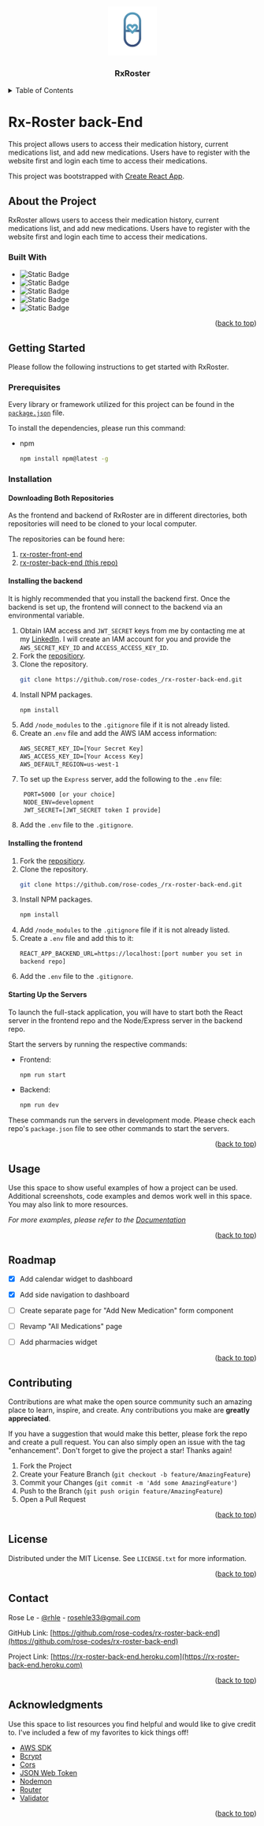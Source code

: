 <!-- LOGO  -->
<br />
<div align="center">
  <a href="https://rx-roster-back-end.heroku.com">
    <img src="src/assets/RxLogoGradient.png" alt="Logo" width="100" height="100">
  </a>
  <h3 align="center">RxRoster</h3>
</div>

<!-- TABLE OF CONTENTS -->
<details>
  <summary>Table of Contents</summary>
  <ol>
    <li>
      <a href="#about-the-project">About The Project</a>
      <ul>
        <li><a href="#built-with">Built With</a></li>
      </ul>
    </li>
    <li>
      <a href="#getting-started">Getting Started</a>
      <ul>
        <li><a href="#prerequisites">Prerequisites</a></li>
        <li><a href="#installation">Installation</a></li>
            <ul>
                <li><a href="#downloading-both-repositories">Downloading Both Repositories</a></li>
                <li><a href="#installing-the-backend">Installing the Backend</li>
                <li><a href="#installing-the-frontend">Installing the Frontend</li>
                <li><a href="#starting-up-the-servers">Starting Up the Servers</li>
            </ul>
      </ul>
    </li>
    <li><a href="#usage">Usage</a></li>
    <li><a href="#roadmap">Roadmap</a></li>
    <li><a href="#contributing">Contributing</a></li>
    <li><a href="#contact">Contact</a></li>
    <li><a href="#acknowledgments">Acknowledgments</a></li>
  </ol>
</details>

# Rx-Roster back-End

This project allows users to access their medication history, current medications list, and add new medications. Users have to register with the website first and login each time to access their medications. 

This project was bootstrapped with [Create React App](https://github.com/facebook/create-react-app).

## About the Project
RxRoster allows users to access their medication history, current medications list, and add new medications. Users have to register with the website first and login each time to access their medications. 

### Built With

* ![Static Badge](https://img.shields.io/badge/React-20232A?style=for-the-badge&logo=react&logoColor=61DAFB&link=%20https%3A%2F%2Freactjs.org%2F)
* ![Static Badge](https://img.shields.io/badge/Tailwind-0F172A?style=for-the-badge&logo=tailwindcss&logoColor=38BDF8&labelColor=0F172A&link=https%3A%2F%2Ftailwindcss.com)
* ![Static Badge](https://img.shields.io/badge/Node-base?style=for-the-badge&logo=nodedotjs&link=https%3A%2F%2Fnodejs.org)
* ![Static Badge](https://img.shields.io/badge/Express-base?style=for-the-badge&logo=express&link=https%3A%2F%2Fexpressjs.com%2F)
* ![Static Badge](https://img.shields.io/badge/DynamoDB-base?style=for-the-badge&logo=amazondynamodb&logoColor=F27C58&labelColor=FFFFFF&color=%23FFFFFF&link=https%3A%2F%2Faws.amazon.com%2Fdynamodb%2F)

<p align="right">(<a href="#readme-top">back to top</a>)</p>

## Getting Started
Please follow the following instructions to get started with RxRoster.

### Prerequisites
Every library or framework utilized for this project can be found in the [`package.json`](package.json) file.

To install the dependencies, please run this command:
* npm
  ```sh
  npm install npm@latest -g
  ```

### Installation

#### Downloading Both Repositories
As the frontend and backend of RxRoster are in different directories, both repositories will need to be cloned to your local computer. 

The repositories can be found here:
1. [rx-roster-front-end](https://github.com/rose-codes/rx-roster-front-end)
2. [rx-roster-back-end (this repo)](https://github.com/rose-codes/rx-roster-back-end)

#### Installing the backend
It is highly recommended that you install the backend first. Once the backend is set up, the frontend will connect to the backend via an environmental variable.

1. Obtain IAM access and `JWT_SECRET` keys from me by contacting me at my [LinkedIn](https://linkedin.com/in/rhle). I will create an IAM account for you and provide the `AWS_SECRET_KEY_ID` and `ACCESS_ACCESS_KEY_ID`.
2. Fork the [repositiory](https://github.com/rose-codes/rx-roster-back-end).
3. Clone the repository.
   ```sh
   git clone https://github.com/rose-codes_/rx-roster-back-end.git
   ```
4. Install NPM packages.
   ```sh
   npm install
   ```
5. Add `/node_modules` to the `.gitignore` file if it is not already listed.
6. Create an .`env` file and add the AWS IAM access information:
   ```
   AWS_SECRET_KEY_ID=[Your Secret Key]
   AWS_ACCESS_KEY_ID=[Your Access Key]
   AWS_DEFAULT_REGION=us-west-1
   ```
7. To set up the `Express` server, add the following to the `.env` file:
   ```
    PORT=5000 [or your choice]
    NODE_ENV=development
    JWT_SECRET=[JWT_SECRET token I provide]
   ```
8. Add the `.env` file to the `.gitignore`.

#### Installing the frontend
1. Fork the [repositiory](https://github.com/rose-codes/rx-roster-back-end).
2. Clone the repository.
   ```sh
   git clone https://github.com/rose-codes_/rx-roster-back-end.git
   ```
3. Install NPM packages.
   ```sh
   npm install
   ```
4. Add `/node_modules` to the `.gitignore` file if it is not already listed.
5. Create a `.env` file and add this to it:
   ```
   REACT_APP_BACKEND_URL=https://localhost:[port number you set in backend repo]
   ```
6. Add the `.env` file to the `.gitignore`.

#### Starting Up the Servers
To launch the full-stack application, you will have to start both the React server in the frontend repo and the Node/Express server in the backend repo.

Start the servers by running the respective commands:
* Frontend:
  ```sh
  npm run start
  ```
* Backend:
  ```sh
  npm run dev
  ```

These commands run the servers in development mode. Please check each repo's `package.json` file to see other commands to start the servers.

<p align="right">(<a href="#readme-top">back to top</a>)</p>

<!-- USAGE EXAMPLES -->
## Usage

Use this space to show useful examples of how a project can be used. Additional screenshots, code examples and demos work well in this space. You may also link to more resources.

_For more examples, please refer to the [Documentation](https://example.com)_

<p align="right">(<a href="#readme-top">back to top</a>)</p>



<!-- ROADMAP -->
## Roadmap

- [x] Add calendar widget to dashboard
- [x] Add side navigation to dashboard
- [ ] Create separate  page for "Add New Medication" form component
- [ ] Revamp "All Medications" page
- [ ] Add pharmacies widget


<p align="right">(<a href="#readme-top">back to top</a>)</p>



<!-- CONTRIBUTING -->
## Contributing

Contributions are what make the open source community such an amazing place to learn, inspire, and create. Any contributions you make are **greatly appreciated**.

If you have a suggestion that would make this better, please fork the repo and create a pull request. You can also simply open an issue with the tag "enhancement".
Don't forget to give the project a star! Thanks again!

1. Fork the Project
2. Create your Feature Branch (`git checkout -b feature/AmazingFeature`)
3. Commit your Changes (`git commit -m 'Add some AmazingFeature'`)
4. Push to the Branch (`git push origin feature/AmazingFeature`)
5. Open a Pull Request

<p align="right">(<a href="#readme-top">back to top</a>)</p>



<!-- LICENSE -->
## License

Distributed under the MIT License. See `LICENSE.txt` for more information.

<p align="right">(<a href="#readme-top">back to top</a>)</p>



<!-- CONTACT -->
## Contact

Rose Le - [@rhle](https://linkedin.com/in/rhle) - rosehle33@gmail.com

GitHub Link: [https://github.com/rose-codes/rx-roster-back-end](https://github.com/rose-codes/rx-roster-back-end)

Project Link: [https://rx-roster-back-end.heroku.com](https://rx-roster-back-end.heroku.com)

<p align="right">(<a href="#readme-top">back to top</a>)</p>



<!-- ACKNOWLEDGMENTS -->
## Acknowledgments

Use this space to list resources you find helpful and would like to give credit to. I've included a few of my favorites to kick things off!

* [AWS SDK](https://aws.amazon.com/sdk-for-javascript/)
* [Bcrypt](https://www.npmjs.com/package/bcrypt)
* [Cors](https://expressjs.com/en/resources/middleware/cors.html)
* [JSON Web Token](https://www.npmjs.com/package/jsonwebtoken)
* [Nodemon](https://nodemon.io/)
* [Router](https://www.npmjs.com/package/router)
* [Validator](https://www.npmjs.com/package/validator)

<p align="right">(<a href="#readme-top">back to top</a>)</p>